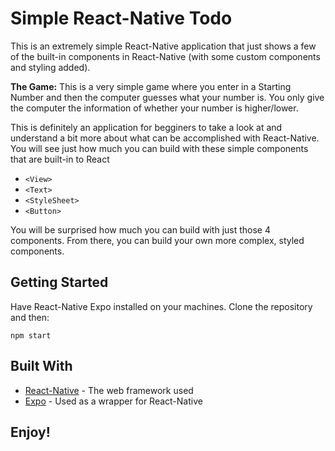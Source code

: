 # Simple React-Native Todo

This is an extremely simple React-Native application that just shows a few of the built-in components in React-Native (with some custom components and styling added).

**The Game:** This is a very simple game where you enter in a Starting Number and then the computer guesses what your number is. You only give the computer the information of whether your number is higher/lower.

This is definitely an application for begginers to take a look at and understand a bit more about what can be accomplished with React-Native. You will see just how much you can build with these simple components that are built-in to React

- `<View>`
- `<Text>`
- `<StyleSheet>`
- `<Button>`

You will be surprised how much you can build with just those 4 components. From there, you can build your own more complex, styled components.

## Getting Started

Have React-Native Expo installed on your machines. Clone the repository and then:

`npm start`

## Built With

- [React-Native](https://reactnative.dev/) - The web framework used
- [Expo](https://docs.expo.io/) - Used as a wrapper for React-Native

## Enjoy!
